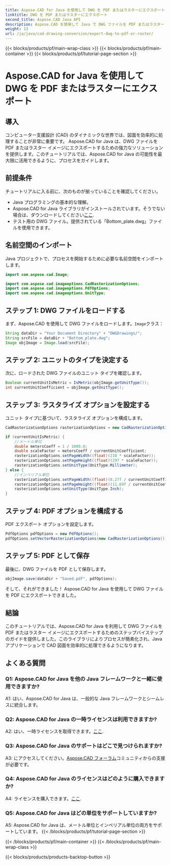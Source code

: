 ```yaml
---
title: Aspose.CAD for Java を使用して DWG を PDF またはラスターにエクスポート
linktitle: DWG を PDF またはラスターにエクスポート
second_title: Aspose.CAD Java API
description: Aspose.CAD を使用して Java で DWG ファイルを PDF またはラスター イメージにエクスポートするシームレスなプロセスを確認してください。このステップバイステップのガイドは、正確さと効率性を保証します。
weight: 13
url: /ja/java/cad-drawing-conversion/export-dwg-to-pdf-or-raster/
---
```


{{< blocks/products/pf/main-wrap-class >}}
{{< blocks/products/pf/main-container >}}
{{< blocks/products/pf/tutorial-page-section >}}

# Aspose.CAD for Java を使用して DWG を PDF またはラスターにエクスポート

## 導入

コンピューター支援設計 (CAD) のダイナミックな世界では、図面を効率的に処理することが非常に重要です。 Aspose.CAD for Java は、DWG ファイルを PDF またはラスター イメージにエクスポートするための強力なソリューションを提供します。このチュートリアルでは、Aspose.CAD for Java の可能性を最大限に活用できるように、プロセスをガイドします。

## 前提条件

チュートリアルに入る前に、次のものが揃っていることを確認してください。

- Java プログラミングの基本的な理解。
-  Aspose.CAD for Java ライブラリがインストールされています。そうでない場合は、ダウンロードしてください[ここ](https://releases.aspose.com/cad/java/).
- テスト用の DWG ファイル。提供されている「Bottom_plate.dwg」ファイルを使用できます。

## 名前空間のインポート

Java プロジェクトで、プロセスを開始するために必要な名前空間をインポートします。

```java
import com.aspose.cad.Image;

import com.aspose.cad.imageoptions.CadRasterizationOptions;
import com.aspose.cad.imageoptions.PdfOptions;
import com.aspose.cad.imageoptions.UnitType;
```

## ステップ 1: DWG ファイルをロードする

まず、Aspose.CAD を使用して DWG ファイルをロードします。`Image`クラス：

```java
String dataDir = "Your Document Directory" + "DWGDrawings/";
String srcFile = dataDir + "Bottom_plate.dwg";
Image objImage = Image.load(srcFile);
```

## ステップ 2: ユニットのタイプを決定する

次に、ロードされた DWG ファイルのユニット タイプを確認します。

```java
Boolean currentUnitIsMetric = IsMetric(objImage.getUnitType());
int currentUnitCoefficient = objImage.getUnitType();
```

## ステップ 3: ラスタライズ オプションを設定する

ユニット タイプに基づいて、ラスタライズ オプションを構成します。

```java
CadRasterizationOptions rasterizationOptions = new CadRasterizationOptions();

if (currentUnitIsMetric) {
    //メートル単位
    double metersCoeff = 1 / 1000.0;
    double scaleFactor = metersCoeff / currentUnitCoefficient;
    rasterizationOptions.setPageWidth((float)(210 * scaleFactor));
    rasterizationOptions.setPageHeight((float)(297 * scaleFactor));
    rasterizationOptions.setUnitType(UnitType.Millimeter);
} else {
    //インペリアル単位
    rasterizationOptions.setPageWidth((float)(8.27f / currentUnitCoefficient));
    rasterizationOptions.setPageHeight((float)(11.69f / currentUnitCoefficient));
    rasterizationOptions.setUnitType(UnitType.Inch);
}
```

## ステップ 4: PDF オプションを構成する

PDF エクスポート オプションを設定します。

```java
PdfOptions pdfOptions = new PdfOptions();
pdfOptions.setVectorRasterizationOptions(new CadRasterizationOptions());
```

## ステップ 5: PDF として保存

最後に、DWG ファイルを PDF として保存します。

```java
objImage.save(dataDir + "Saved.pdf", pdfOptions);
```

そして、それができました！ Aspose.CAD for Java を使用して DWG ファイルを PDF にエクスポートできました。

## 結論

このチュートリアルでは、Aspose.CAD for Java を利用して DWG ファイルを PDF またはラスター イメージにエクスポートするためのステップバイステップのガイドを提供しました。このライブラリによりプロセスが簡素化され、Java アプリケーションで CAD 図面を効率的に処理できるようになります。

## よくある質問

### Q1: Aspose.CAD for Java を他の Java フレームワークと一緒に使用できますか?

A1: はい、Aspose.CAD for Java は、一般的な Java フレームワークとシームレスに統合します。

### Q2: Aspose.CAD for Java の一時ライセンスは利用できますか?

 A2: はい、一時ライセンスを取得できます。[ここ](https://purchase.aspose.com/temporary-license/).

### Q3: Aspose.CAD for Java のサポートはどこで見つけられますか?

 A3: にアクセスしてください。[Aspose.CAD フォーラム](https://forum.aspose.com/c/cad/19)コミュニティからの支援が必要です。

### Q4: Aspose.CAD for Java のライセンスはどのように購入できますか?

 A4: ライセンスを購入できます。[ここ](https://purchase.aspose.com/buy).

### Q5: Aspose.CAD for Java はどの単位をサポートしていますか?

A5: Aspose.CAD for Java は、メートル単位とインペリアル単位の両方をサポートしています。
{{< /blocks/products/pf/tutorial-page-section >}}

{{< /blocks/products/pf/main-container >}}
{{< /blocks/products/pf/main-wrap-class >}}

{{< blocks/products/products-backtop-button >}}
